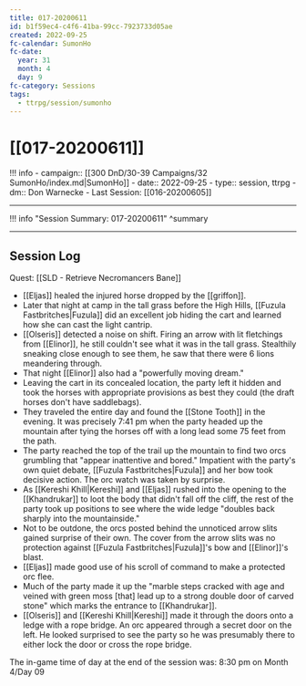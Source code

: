 ```yaml
---
title: 017-20200611
id: b1f59ec4-c4f6-41ba-99cc-7923733d05ae
created: 2022-09-25
fc-calendar: SumonHo
fc-date:
  year: 31
  month: 4
  day: 9
fc-category: Sessions
tags:
  - ttrpg/session/sumonho
---
```


# [[017-20200611]]

!!! info
    - campaign:: [[300 DnD/30-39 Campaigns/32 SumonHo/index.md|SumonHo]]
    - date:: 2022-09-25
    - type:: session, ttrpg
    - dm:: Don Warnecke
    - Last Session: [[016-20200605]]


---

!!! info "Session Summary: 017-20200611"
    ^summary

---

## Session Log


Quest: [[SLD - Retrieve Necromancers Bane]]

- [[Eljas]] healed the injured horse dropped by the [[griffon]].  
- Later that night at camp in the tall grass before the High Hills, [[Fuzula Fastbritches|Fuzula]] did an excellent job hiding the cart and learned how she can cast the light cantrip.  
- [[Olseris]] detected a noise on shift. Firing an arrow with lit fletchings from [[Elinor]], he still couldn't see what it was in the tall grass. Stealthily sneaking close enough to see them, he saw that there were 6 lions meandering through.  
- That night [[Elinor]] also had a "powerfully moving dream."  
- Leaving the cart in its concealed location, the party left it hidden and took the horses with appropriate provisions as best they could (the draft horses don't have saddlebags).  
- They traveled the entire day and found the [[Stone Tooth]] in the evening. It was precisely 7:41 pm when the party headed up the mountain after tying the horses off with a long lead some 75 feet from the path.  
- The party reached the top of the trail up the mountain to find two orcs grumbling that "appear inattentive and bored." Impatient with the party's own quiet debate, [[Fuzula Fastbritches|Fuzula]] and her bow took decisive action. The orc watch was taken by surprise.  
- As [[Kereshi Khill|Kereshi]] and [[Eljas]] rushed into the opening to the [[Khandrukar]] to loot the body that didn't fall off the cliff, the rest of the party took up positions to see where the wide ledge "doubles back sharply into the mountainside."  
- Not to be outdone, the orcs posted behind the unnoticed arrow slits gained surprise of their own. The cover from the arrow slits was no protection against [[Fuzula Fastbritches|Fuzula]]'s bow and [[Elinor]]'s blast.  
- [[Eljas]] made good use of his scroll of command to make a protected orc flee.  
- Much of the party made it up the "marble steps cracked with age and veined with green moss [that] lead up to a strong double door of carved stone" which marks the entrance to [[Khandrukar]].  
- [[Olseris]] and [[Kereshi Khill|Kereshi]] made it through the doors onto a ledge with a rope bridge. An orc appeared through a secret door on the left. He looked surprised to see the party so he was presumably there to either lock the door or cross the rope bridge.  
  
The in-game time of day at the end of the session was: 8:30 pm on Month 4/Day 09
